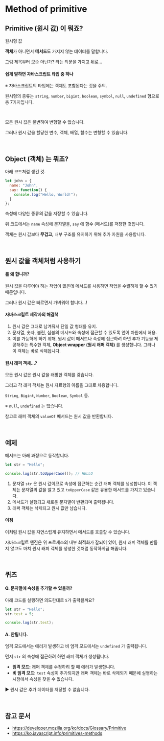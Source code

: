 # Method of primitive

## Primitive (원시 값) 이 뭐죠?

원시형 값

**객체**가 아니면서 **메서드**도 가지지 않는 데이터를 말합니다.

그럼 제목부터 모순 아닌가? 라는 의문을 가지고 뒤로...

#### 쉽게 말하면 자바스크립트 타입 중 하나

※ 자바스크립트의 타입에는 객체도 포함된다는 것을 주의.

원시형의 종류는 `string`, `number`, `bigint`, `boolean`, `symbol`, `null`, `undefined` 형으로 총 7가지입니다.

<br/>

모든 원시 값은 불변하여 변형할 수 없습니다.

그러나 원시 값을 할당한 변수, 객체, 배열, 함수는 변형할 수 있습니다.

<br/>

## Object (객체) 는 뭐죠?

아래 코드처럼 생긴 것.

```js
let john = {
  name: "John",
  say: function() {
    console.log("Hello, World!");
  }
};
```

속성에 다양한 종류의 값을 저장할 수 있습니다.

위 코드에서는 `name` 속성에 문자열을, `say` 에 함수 (메서드)를 저장한 것입니다.

객체는 원시 값보다 **무겁고**, 내부 구조를 유지하기 위해 추가 자원을 사용합니다.

<br/>

## 원시 값을 객체처럼 사용하기

#### 를 왜 합니까?

원시 값을 다루어야 하는 작업이 많은데 메서드를 사용하면 작업을 수월하게 할 수 있기 때문입니다.

그러나 원시 값은 빠르면서 가벼워야 합니다...!

#### 자바스크립트 제작자의 해결책

1. 원시 값은 그대로 남겨둬서 단일 값 형태를 유지.
2. 문자열, 숫자, 불린, 심볼의 메서드와 속성에 접근할 수 있도록 언어 차원에서 허용.
3. 이를 가능하게 하기 위해, 원시 값이 메서드나 속성에 접근하려 하면 추가 기능을 제공해주는 특수한 객체, **Object wrapper (원시 래퍼 객체)** 를 생성합니다. 그러나 이 객체는 바로 삭제됩니다.

#### 원시 래퍼 객체...?

모든 원시 값은 원시 값을 래핑한 객체를 갖습니다.

그리고 각 래퍼 객체는 원시 자료형의 이름을 그대로 차용합니다.

`String`, `Bigint`, `Number`, `Boolean`, `Symbol` 등.

※ `null`, `undefined` 는 없습니다.

참고로 래퍼 객체의 `valueOf` 메서드는 원시 값을 반환합니다.

<br/>

## 예제

메서드는 아래 과정으로 동작합니다.

```js
let str = "Hello";

console.log(str.toUpperCase()); // HELLO
```

1. 문자열 `str` 은 원시 값이므로 속성에 접근하는 순간 래퍼 객체를 생성합니다.
    이 객체는 문자열의 값을 알고 있고 `toUpperCase` 같은 유용한 메서드를 가지고 있습니다.
2. 메서드가 실행되고 새로운 문자열이 반환되며 출력됩니다.
3. 래퍼 객체는 삭제되고 원시 값만 남습니다.

#### 이점

이처럼 원시 값을 자연스럽게 유지하면서 메서드를 호출할 수 있습니다.

자바스크립트 엔진은 위 프로세스의 내부 최적화가 잘되어 있어, 원시 래퍼 객체를 만들지 않고도 마치 원시 래퍼 객체를 생성한 것처럼 동작하게끔 해줍니다.

<br/>

## 퀴즈

#### Q. 문자열에 속성을 추가할 수 있을까?

아래 코드를 실행하면 의도한대로 `5`가 출력될까요?

```js
let str = "Hello";
str.test = 5;

console.log(str.test);
```

#### A. 안됩니다.

엄격 모드에서는 에러가 발생하고 비 엄격 모드에서는 `undefined` 가 출력됩니다.

먼저 `str` 의 속성에 접근하려 하면 래퍼 객체가 생성됩니다.

- **엄격 모드:** 래퍼 객체를 수정하려 할 때 에러가 발생합니다.
- **비 엄격 모드:** `test` 속성이 추가되지만 래퍼 객체는 바로 삭제되기 때문에 실행하는 시점에서 속성을 찾을 수 없습니다.

▶ 원시 값은 추가 데이터를 저장할 수 없습니다.

<br/>

## 참고 문서

- https://developer.mozilla.org/ko/docs/Glossary/Primitive
- https://ko.javascript.info/primitives-methods
